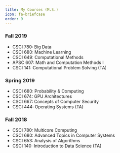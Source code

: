 ```yaml
---
title: My Courses (M.S.)
icon: fa-briefcase
order: 9
---
```


### Fall 2019
* CSCI 780: Big Data
* CSCI 680: Machine Learning
* CSCI 649: Computational Methods
* APSC 607: Math and Computation Methods I
* CSCI 141: Computational Problem Solving (TA)

### Spring 2019
* CSCI 680: Probability & Computing
* CSCI 674: GPU Architectures
* CSCI 667: Concepts of Computer Security
* CSCI 444: Operating Systems (TA)

### Fall 2018
* CSCI 780: Multicore Computing
* CSCI 680: Advanced Topics in Computer Systems
* CSCI 653: Analysis of Algorithms
* CSCI 140: Introduction to Data Science (TA)

